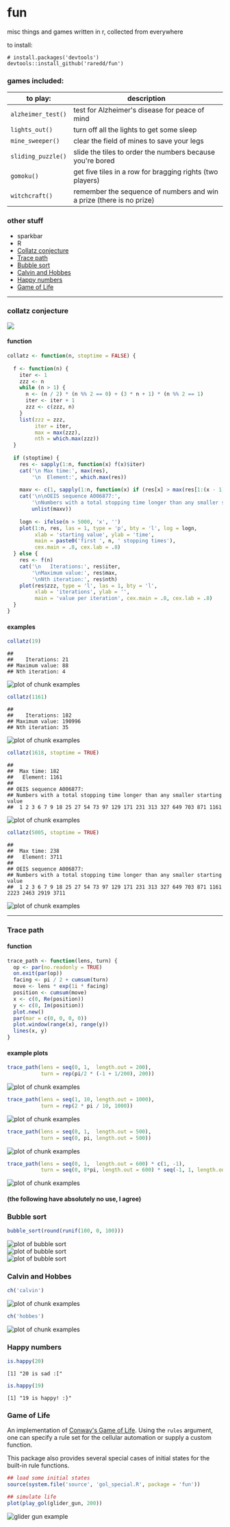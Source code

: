 fun
====

misc things and games written in r, collected from everywhere

to install:
```
# install.packages('devtools')
devtools::install_github('raredd/fun')
```

### games included:

to play:            | description
--------------------|------------
`alzheimer_test()`  | test for Alzheimer's disease for peace of mind
`lights_out()`      | turn off all the lights to get some sleep
`mine_sweeper()`    | clear the field of mines to save your legs
`sliding_puzzle()`  | slide the tiles to order the numbers because you're bored
`gomoku()`          | get five tiles in a row for bragging rights (two players)
`witchcraft()`      | remember the sequence of numbers and win a prize (there is no prize)

### other stuff

  * sparkbar
  * R
  * [Collatz conjecture](#collatz-conjecture)
  * [Trace path](#trace-path)
  * [Bubble sort](#bubble-sort)
  * [Calvin and Hobbes](#calvin-and-hobbes)
  * [Happy numbers](#happy-numbers)
  * [Game of Life](#game-of-life)

----------------

### collatz conjecture

<div align=center><a href="http://xkcd.com/710/"><img src="http://imgs.xkcd.com/comics/collatz_conjecture.png" style="display: block; margin: auto;" /></a></div>

#### function

```r
collatz <- function(n, stoptime = FALSE) {
  
  f <- function(n) {
    iter <- 1
    zzz <- n
    while (n > 1) {
      n <- (n / 2) * (n %% 2 == 0) + (3 * n + 1) * (n %% 2 == 1)
      iter <- iter + 1
      zzz <- c(zzz, n)
    }
    list(zzz = zzz,
         iter = iter,
         max = max(zzz),
         nth = which.max(zzz))
  }
  
  if (stoptime) {
    res <- sapply(1:n, function(x) f(x)$iter)
    cat('\n Max time:', max(res),
        '\n  Element:', which.max(res))
    
    maxv <- c(1, sapply(1:n, function(x) if (res[x] > max(res[1:(x - 1)])) x))
    cat('\n\nOEIS sequence A006877:', 
        '\nNumbers with a total stopping time longer than any smaller starting value\n', 
        unlist(maxv))
    
    logn <- ifelse(n > 5000, 'x', '')
    plot(1:n, res, las = 1, type = 'p', bty = 'l', log = logn,
         xlab = 'starting value', ylab = 'time', 
         main = paste0('first ', n, ' stopping times'), 
         cex.main = .8, cex.lab = .8)
  } else {
    res <- f(n)
    cat('\n   Iterations:', res$iter, 
        '\nMaximum value:', res$max,
        '\nNth iteration:', res$nth)
    plot(res$zzz, type = 'l', las = 1, bty = 'l',
         xlab = 'iterations', ylab = '',
         main = 'value per iteration', cex.main = .8, cex.lab = .8)
  }
}
```

#### examples

```r
collatz(19)
```

```
## 
##    Iterations: 21 
## Maximum value: 88 
## Nth iteration: 4
```

<img src="https://raw.githubusercontent.com/raredd/fun/master/inst/figs/c1.png" title="plot of chunk examples" alt="plot of chunk examples" style="display: block; margin: auto;" />

```r
collatz(1161)
```

```
## 
##    Iterations: 182 
## Maximum value: 190996 
## Nth iteration: 35
```

<img src="https://raw.githubusercontent.com/raredd/fun/master/inst/figs/c2.png" title="plot of chunk examples" alt="plot of chunk examples" style="display: block; margin: auto;" />

```r
collatz(1618, stoptime = TRUE)
```

```
## 
##  Max time: 182 
##   Element: 1161
## 
## OEIS sequence A006877: 
## Numbers with a total stopping time longer than any smaller starting value
##  1 2 3 6 7 9 18 25 27 54 73 97 129 171 231 313 327 649 703 871 1161
```

<img src="https://raw.githubusercontent.com/raredd/fun/master/inst/figs/c3.png" title="plot of chunk examples" alt="plot of chunk examples" style="display: block; margin: auto;" />

```r
collatz(5005, stoptime = TRUE)
```

```
## 
##  Max time: 238 
##   Element: 3711
## 
## OEIS sequence A006877: 
## Numbers with a total stopping time longer than any smaller starting value
##  1 2 3 6 7 9 18 25 27 54 73 97 129 171 231 313 327 649 703 871 1161 2223 2463 2919 3711
```

<img src="https://raw.githubusercontent.com/raredd/fun/master/inst/figs/c4.png" title="plot of chunk examples" alt="plot of chunk examples" style="display: block; margin: auto;" />

----------------


<a id='trace'></a>

### Trace path

#### function

```r
trace_path <- function(lens, turn) {
  op <- par(no.readonly = TRUE)
  on.exit(par(op))
  facing <- pi / 2 + cumsum(turn)
  move <- lens * exp(1i * facing)
  position <- cumsum(move)
  x <- c(0, Re(position))
  y <- c(0, Im(position))
  plot.new()
  par(mar = c(0, 0, 0, 0))
  plot.window(range(x), range(y))
  lines(x, y)
}
```

#### example plots

```r
trace_path(lens = seq(0, 1,  length.out = 200),
           turn = rep(pi/2 * (-1 + 1/200), 200))
```

<img src="https://raw.githubusercontent.com/raredd/fun/master/inst/figs/t1.png" title="plot of chunk examples" alt="plot of chunk examples" style="display: block; margin: auto;" />

```r
trace_path(lens = seq(1, 10, length.out = 1000),
           turn = rep(2 * pi / 10, 1000))
```

<img src="https://raw.githubusercontent.com/raredd/fun/master/inst/figs/t2.png" title="plot of chunk examples" alt="plot of chunk examples" style="display: block; margin: auto;" />

```r
trace_path(lens = seq(0, 1,  length.out = 500),
           turn = seq(0, pi, length.out = 500))
```

<img src="https://raw.githubusercontent.com/raredd/fun/master/inst/figs/t3.png" title="plot of chunk examples" alt="plot of chunk examples" style="display: block; margin: auto;" />

```r
trace_path(lens = seq(0, 1,  length.out = 600) * c(1, -1),
           turn = seq(0, 8*pi, length.out = 600) * seq(-1, 1, length.out = 200))
```

<img src="https://raw.githubusercontent.com/raredd/fun/master/inst/figs/t4.png" title="plot of chunk examples" alt="plot of chunk examples" style="display: block; margin: auto;" />


#### (the following have absolutely no use, I agree)

### Bubble sort

```r
bubble_sort(round(runif(100, 0, 100)))
```

<img src="https://raw.githubusercontent.com/raredd/fun/master/inst/figs/bs1.png" title="plot of bubble sort" alt="plot of bubble sort" style="display: block; margin: auto;" />

<img src="https://raw.githubusercontent.com/raredd/fun/master/inst/figs/bs2.png" title="plot of bubble sort" alt="plot of bubble sort" style="display: block; margin: auto;" />

<img src="https://raw.githubusercontent.com/raredd/fun/master/inst/figs/bs3.png" title="plot of bubble sort" alt="plot of bubble sort" style="display: block; margin: auto;" />

### Calvin and Hobbes

```r
ch('calvin')
```

<img src="https://raw.githubusercontent.com/raredd/fun/master/inst/figs/c.png" title="plot of chunk examples" alt="plot of chunk examples" style="display: block; margin: auto;" />

```r
ch('hobbes')
```

<img src="https://raw.githubusercontent.com/raredd/fun/master/inst/figs/h.png" title="plot of chunk examples" alt="plot of chunk examples" style="display: block; margin: auto;" />

### Happy numbers

```r
is.happy(20)
```

```
[1] "20 is sad :["
```

```r
is.happy(19)
```

```
[1] "19 is happy! :}"
```

### Game of Life

An implementation of [Conway's Game of Life](https://en.wikipedia.org/wiki/Conway%27s_Game_of_Life). Using the `rules` argument, one can specify a rule set for the cellular automation or supply a custom function.

This package also provides several special cases of initial states for the built-in rule functions.

```r
## load some initial states
source(system.file('source', 'gol_special.R', package = 'fun'))

## simulate life
plot(play_gol(glider_gun, 200))
```

<img src="https://raw.githubusercontent.com/raredd/fun/master/inst/figs/glider_gun.png" title="glider gun example" alt="glider gun example" style="display: block; margin: auto;" />
